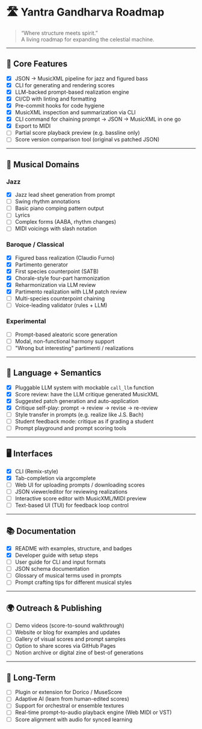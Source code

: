# 🛣️ Yantra Gandharva Roadmap

> “Where structure meets spirit.”  
> A living roadmap for expanding the celestial machine.

---

## 🎼 Core Features

- [x] JSON → MusicXML pipeline for jazz and figured bass
- [x] CLI for generating and rendering scores
- [x] LLM-backed prompt-based realization engine
- [x] CI/CD with linting and formatting
- [x] Pre-commit hooks for code hygiene
- [x] MusicXML inspection and summarization via CLI
- [x] CLI command for chaining prompt → JSON → MusicXML in one go
- [x] Export to MIDI
- [ ] Partial score playback preview (e.g. bassline only)
- [ ] Score version comparison tool (original vs patched JSON)

---

## 🎵 Musical Domains

### Jazz
- [x] Jazz lead sheet generation from prompt
- [ ] Swing rhythm annotations
- [ ] Basic piano comping pattern output
- [ ] Lyrics
- [ ] Complex forms (AABA, rhythm changes)
- [ ] MIDI voicings with slash notation

### Baroque / Classical
- [x] Figured bass realization (Claudio Furno)
- [x] Partimento generator
- [x] First species counterpoint (SATB)
- [x] Chorale-style four-part harmonization
- [x] Reharmonization via LLM review
- [x] Partimento realization with LLM patch review
- [ ] Multi-species counterpoint chaining
- [ ] Voice-leading validator (rules + LLM)

### Experimental
- [ ] Prompt-based aleatoric score generation
- [ ] Modal, non-functional harmony support
- [ ] "Wrong but interesting" partimenti / realizations

---

## 🧠 Language + Semantics

- [x] Pluggable LLM system with mockable `call_llm` function
- [x] Score review: have the LLM critique generated MusicXML
- [x] Suggested patch generation and auto-application
- [x] Critique self-play: prompt → review → revise → re-review
- [ ] Style transfer in prompts (e.g. realize like J.S. Bach)
- [ ] Student feedback mode: critique as if grading a student
- [ ] Prompt playground and prompt scoring tools

---

## 🖥️ Interfaces

- [x] CLI (Remix-style)
- [x] Tab-completion via argcomplete
- [ ] Web UI for uploading prompts / downloading scores
- [ ] JSON viewer/editor for reviewing realizations
- [ ] Interactive score editor with MusicXML/MIDI preview
- [ ] Text-based UI (TUI) for feedback loop control

---

## 📚 Documentation

- [x] README with examples, structure, and badges
- [x] Developer guide with setup steps
- [ ] User guide for CLI and input formats
- [ ] JSON schema documentation
- [ ] Glossary of musical terms used in prompts
- [ ] Prompt crafting tips for different musical styles

---

## 🌍 Outreach & Publishing

- [ ] Demo videos (score-to-sound walkthrough)
- [ ] Website or blog for examples and updates
- [ ] Gallery of visual scores and prompt samples
- [ ] Option to share scores via GitHub Pages
- [ ] Notion archive or digital zine of best-of generations

---

## 🌱 Long-Term

- [ ] Plugin or extension for Dorico / MuseScore
- [ ] Adaptive AI (learn from human-edited scores)
- [ ] Support for orchestral or ensemble textures
- [ ] Real-time prompt-to-audio playback engine (Web MIDI or VST)
- [ ] Score alignment with audio for synced learning
